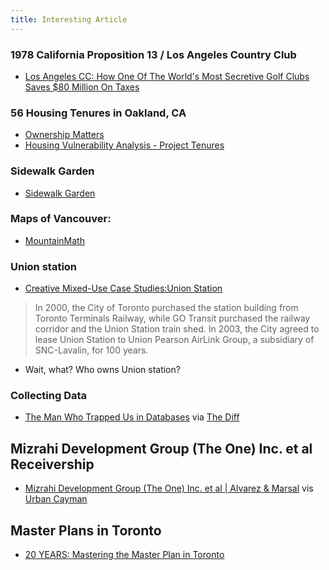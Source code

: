 ```yaml
---
title: Interesting Article
---
```



### 1978 California Proposition 13 / Los Angeles Country Club
- [Los Angeles CC: How One Of The World's Most Secretive Golf Clubs Saves $80 Million On Taxes](https://huddleup.substack.com/p/los-angeles-cc-how-one-of-the-worlds)

### 56 Housing Tenures in Oakland, CA
- [Ownership Matters](https://alexschafran.substack.com/p/ownership-matters)
- [Housing Vulnerability Analysis - Project Tenures](https://projecttenurehome.wordpress.com/oakland-pilot-study/)

### Sidewalk Garden
- [Sidewalk Garden](https://zachklein.com/Currently)

### Maps of Vancouver:
- [MountainMath](https://mountainmath.ca/)

### Union station 
- [Creative Mixed-Use Case Studies:Union Station](https://infrastructureinstitute.ca/case-union-station/)  
> In 2000, the City of Toronto purchased the station building from Toronto Terminals Railway, while GO Transit purchased the railway corridor and the Union Station train shed. In 2003, the City agreed to lease Union Station to Union Pearson AirLink Group, a subsidiary of SNC-Lavalin, for 100 years.
- Wait, what? Who owns Union station?

### Collecting Data
- [The Man Who Trapped Us in Databases](https://www.nytimes.com/2023/09/22/magazine/hank-asher-data.html?ref=thediff.co) via [The Diff](https://www.thediff.co/archive/longreads-open-thread-43/)

## Mizrahi Development Group (The One) Inc. et al Receivership 
- [Mizrahi Development Group (The One) Inc. et al | Alvarez & Marsal](https://www.alvarezandmarsal.com/theone) vis [Urban Cayman](https://twitter.com/ProjectEND/status/1714992578678968412)

## Master Plans in Toronto
- [20 YEARS: Mastering the Master Plan in Toronto](https://urbantoronto.ca/news/2023/10/20-years-mastering-master-plan-toronto.53937)
